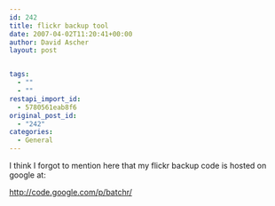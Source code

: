 ```yaml
---
id: 242
title: flickr backup tool
date: 2007-04-02T11:20:41+00:00
author: David Ascher
layout: post


tags:
  - ""
  - ""
restapi_import_id:
  - 5780561eab8f6
original_post_id:
  - "242"
categories:
  - General
---
```

I think I forgot to mention here that my flickr backup code is hosted on google at:

http://code.google.com/p/batchr/
